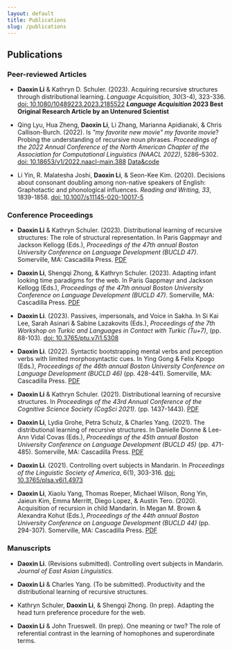 ```yaml
---
layout: default
title: Publications
slug: /publications
---
```


## Publications

### Peer-reviewed Articles

* **Daoxin Li** & Kathryn D. Schuler. (2023). Acquiring recursive structures through distributional learning. *Language Acquisition, 30*(3-4), 323-336. <a href="https://www.tandfonline.com/doi/full/10.1080/10489223.2023.2185522">doi: 10.1080/10489223.2023.2185522</a>
***Language Acquisition* 2023 Best Original Research Article by an Untenured Scientist**

* Qing Lyu, Hua Zheng, **Daoxin Li**, Li Zhang, Marianna Apidianaki, & Chris Callison-Burch. (2022). Is *"my favorite new movie" my favorite movie*? Probing the understanding of recursive noun phrases. *Proceedings of the 2022 Annual Conference of the North American Chapter of the Association for Computational Linguistics (NAACL 2022)*, 5286–5302. <a href="https://aclanthology.org/2022.naacl-main.388/">doi: 10.18653/v1/2022.naacl-main.388</a> <a href="https://github.com/veronica320/Recursive-NPs">Data&code</a>

* Li Yin, R. Malatesha Joshi, **Daoxin Li**, & Seon-Kee Kim. (2020). Decisions about consonant doubling among non-native speakers of English: Graphotactic and phonological influences. _Reading and Writing, 33_, 1839-1858. <a href="https://link.springer.com/article/10.1007%2Fs11145-020-10017-5">doi: 10.1007/s11145-020-10017-5</a>

### Conference Proceedings

* **Daoxin Li** & Kathryn Schuler. (2023). Distributional learning of recursive structures: The role of structural representation. In Paris Gappmayr and Jackson Kellogg (Eds.), *Proceedings of the 47th annual Boston University Conference on Language Development (BUCLD 47)*. Somerville, MA: Cascadilla Press. <a href="http://www.lingref.com/bucld/47/BUCLD47-40.pdf">PDF</a>

* **Daoxin Li**, Shengqi Zhong, & Kathryn Schuler. (2023). Adapting infant looking time paradigms for the web. In Paris Gappmayr and Jackson Kellogg (Eds.), *Proceedings of the 47th annual Boston University Conference on Language Development (BUCLD 47)*. Somerville, MA: Cascadilla Press. <a href="http://www.lingref.com/bucld/47/BUCLD47-41.pdf">PDF</a>

* **Daoxin Li**. (2023). Passives, impersonals, and Voice in Sakha. In Si Kai Lee, Sarah Asinari & Sabine Lazakovits (Eds.), *Proceedings of the 7th Workshop on Turkic and Languages in Contact with Turkic (Tu+7)*, (pp. 88-103). <a href="https://journals.linguisticsociety.org/proceedings/index.php/tu/article/view/5308">doi: 10.3765/ptu.v7i1.5308</a>

* **Daoxin Li**. (2022). Syntactic bootstrapping mental verbs and perception verbs with limited morphosyntactic cues. In Ying Gong & Felix Kpogo (Eds.), *Proceedings of the 46th annual Boston University Conference on Language Development (BUCLD 46)* (pp. 428-441). Somerville, MA: Cascadilla Press. <a href="http://www.lingref.com/bucld/46/BUCLD46-33.pdf">PDF</a>

* **Daoxin Li** & Kathryn Schuler. (2021). Distributional learning of recursive structures. In *Proceedings of the 43rd Annual Conference of the Cognitive Science Society (CogSci 2021)*. (pp. 1437-1443). <a href="https://escholarship.org/content/qt45221021/qt45221021.pdf?t=qwi33l&v=lg">PDF</a>

* **Daoxin Li**, Lydia Grohe, Petra Schulz, & Charles Yang. (2021). The distributional learning of recursive structures. In Danielle Dionne & Lee-Ann Vidal Covas (Eds.), *Proceedings of the 45th annual Boston University Conference on Language Development (BUCLD 45)* (pp. 471-485). Somerville, MA: Cascadilla Press. <a href="http://www.lingref.com/bucld/45/BUCLD45-36.pdf">PDF</a>

* **Daoxin Li**. (2021). Controlling overt subjects in Mandarin. In *Proceedings of the Linguistic Society of America*, 6(1), 303-316. <a href="https://journals.linguisticsociety.org/proceedings/index.php/PLSA/article/view/4973">doi: 10.3765/plsa.v6i1.4973</a> 

* **Daoxin Li**, Xiaolu Yang, Thomas Roeper, Michael Wilson, Rong Yin, Jaieun Kim, Emma Merritt, Diego Lopez, & Austin Tero. (2020). Acquisition of recursion in child Mandarin. In Megan M. Brown & Alexandra Kohut (Eds.), *Proceedings of the 44th annual Boston University Conference on Language Development (BUCLD 44)* (pp. 294-307). Somerville, MA: Cascadilla Press. <a href="http://www.lingref.com/bucld/44/BUCLD44-24.pdf">PDF</a>

### Manuscripts

* **Daoxin Li**. (Revisions submitted). Controlling overt subjects in Mandarin. *Journal of East Asian Linguistics.*

* **Daoxin Li** & Charles Yang. (To be submitted). Productivity and the distributional learning of recursive structures.

* Kathryn Schuler, **Daoxin Li**, & Shengqi Zhong. (In prep). Adapting the head turn preference procedure for the web.

* **Daoxin Li** & John Trueswell. (In prep). One meaning or two? The role of referential contrast in the learning of homophones and superordinate terms.

<br />
<br />

